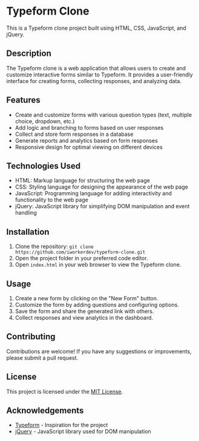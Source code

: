 # Typeform Clone

This is a Typeform clone project built using HTML, CSS, JavaScript, and jQuery.

## Description

The Typeform clone is a web application that allows users to create and customize interactive forms similar to Typeform. It provides a user-friendly interface for creating forms, collecting responses, and analyzing data.

## Features

- Create and customize forms with various question types (text, multiple choice, dropdown, etc.)
- Add logic and branching to forms based on user responses
- Collect and store form responses in a database
- Generate reports and analytics based on form responses
- Responsive design for optimal viewing on different devices

## Technologies Used

- HTML: Markup language for structuring the web page
- CSS: Styling language for designing the appearance of the web page
- JavaScript: Programming language for adding interactivity and functionality to the web page
- jQuery: JavaScript library for simplifying DOM manipulation and event handling

## Installation

1. Clone the repository: `git clone https://github.com/iworkerdev/typeform-clone.git`
2. Open the project folder in your preferred code editor.
3. Open `index.html` in your web browser to view the Typeform clone.

## Usage

1. Create a new form by clicking on the "New Form" button.
2. Customize the form by adding questions and configuring options.
3. Save the form and share the generated link with others.
4. Collect responses and view analytics in the dashboard.

## Contributing

Contributions are welcome! If you have any suggestions or improvements, please submit a pull request.

## License

This project is licensed under the [MIT License](LICENSE).

## Acknowledgements

- [Typeform](https://www.typeform.com/) - Inspiration for the project
- [jQuery](https://jquery.com/) - JavaScript library used for DOM manipulation
